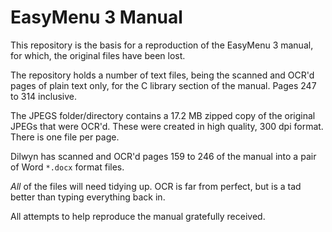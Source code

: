 # EasyMenu 3 Manual
This repository is the basis for a reproduction of the EasyMenu 3 manual, for which, the original files have been lost.

The repository holds a number of text files, being the scanned and OCR'd pages of plain text only, for the C library section of the manual. Pages 247 to 314 inclusive.

The JPEGS folder/directory contains a 17.2 MB zipped copy of the original JPEGs that were OCR'd. These were created in high quality, 300 dpi format. There is one file per page.

Dilwyn has scanned and OCR'd pages 159 to 246 of the manual into a pair of Word `*.docx` format files.

_All_ of the files will need tidying up. OCR is far from perfect, but is a tad better than typing everything back in.


All attempts to help reproduce the manual gratefully received.


